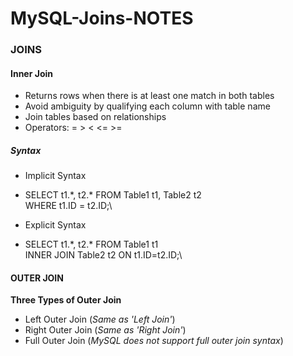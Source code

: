 # MySQL-Joins-NOTES

### JOINS

#### Inner Join

- Returns rows when there is at least one match in both tables
- Avoid ambiguity by qualifying each column with table name
- Join tables based on relationships
- Operators: = > < <= >=

##### Syntax 

- Implicit Syntax
 - SELECT t1.*, t2.\*
   FROM Table1 t1, Table2 t2\
   WHERE t1.ID = t2.ID;\

- Explicit Syntax
 - SELECT t1.*, t2.\*
   FROM Table1 t1\
   INNER JOIN Table2 t2 ON t1.ID=t2.ID;\

#### OUTER JOIN

**Three Types of Outer Join**

- Left Outer Join (*Same as 'Left Join'*)
- Right Outer Join (*Same as 'Right Join'*)
- Full Outer Join (*MySQL does not support full outer join syntax*)






































